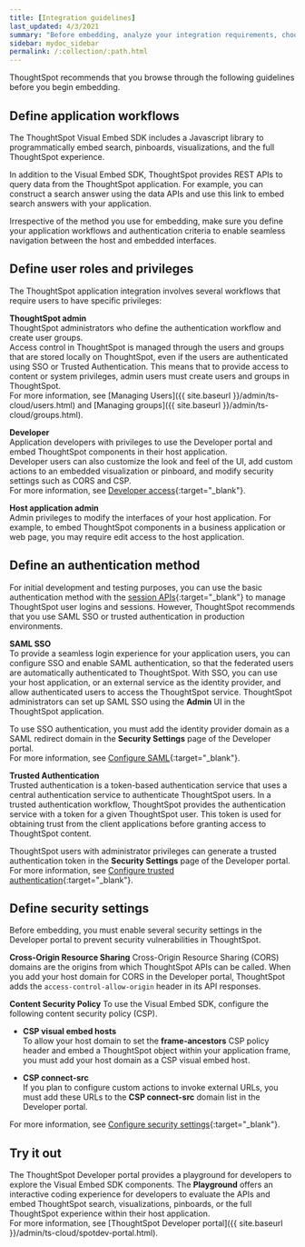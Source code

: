 ```yaml
---
title: [Integration guidelines]
last_updated: 4/3/2021
summary: "Before embedding, analyze your integration requirements, choose an embedding approach, and explore the APIs."
sidebar: mydoc_sidebar
permalink: /:collection/:path.html
---
```


ThoughtSpot recommends that you browse through the following guidelines before you begin embedding.

## Define application workflows

The ThoughtSpot Visual Embed SDK includes a Javascript library to programmatically embed search, pinboards, visualizations, and the full ThoughtSpot experience.

In addition to the Visual Embed SDK, ThoughtSpot provides REST APIs to query data from the ThoughtSpot application. For example, you can construct a search answer using the data APIs and use this link to embed search answers with your application.

Irrespective of the method you use for embedding, make sure you define your application workflows and authentication criteria to enable seamless navigation between the host and embedded interfaces.

## Define user roles and privileges
The ThoughtSpot application integration involves several workflows that require users to have specific privileges:

**ThoughtSpot admin**  
ThoughtSpot administrators who define the authentication workflow and create user groups.  
Access control in ThoughtSpot is managed through the users and groups that are stored locally on ThoughtSpot, even if the users are authenticated using SSO or Trusted Authentication. This means that to provide access to content or system privileges, admin users must create users and groups in ThoughtSpot.                           
For more information, see [Managing Users]({{ site.baseurl }}/admin/ts-cloud/users.html) and [Managing groups]({{ site.baseurl }}/admin/ts-cloud/groups.html).

**Developer**  
Application developers with privileges to use the Developer portal and embed ThoughtSpot components in their host application.  
Developer users can also customize the look and feel of the UI, add custom actions to an embedded visualization or pinboard, and modify security settings such as CORS and CSP.                   
For more information, see [Developer access](https://docs.thoughtspot.com/visual-embed-sdk/release/en/?pageid=developer-access){:target="_blank"}.

**Host application admin**<br>
Admin privileges to modify the interfaces of your host application. For example, to embed ThoughtSpot components in a business application or web page, you may require edit access to the host application.

## Define an authentication method
For initial development and testing purposes, you can use the basic authentication method with the [session APIs](https://docs.thoughtspot.com/visual-embed-sdk/release/en/?pageid=session-api){:target="_blank"} to manage ThoughtSpot user logins and sessions. However, ThoughtSpot recommends that you use SAML SSO or trusted authentication in production environments.

**SAML SSO**  
To provide a seamless login experience for your application users, you can configure SSO and enable SAML authentication, so that the federated users are automatically authenticated to ThoughtSpot.
With SSO, you can use your host application, or an external service as the identity provider, and allow authenticated users to access the ThoughtSpot service.
ThoughtSpot administrators can set up SAML SSO using the **Admin** UI in the ThoughtSpot application.

To use SSO authentication, you must add the identity provider domain as a SAML redirect domain in the **Security Settings** page of the Developer portal.                                                               
For more information, see [Configure SAML](https://docs.thoughtspot.com/visual-embed-sdk/release/en/?pageid=saml-sso){:target="_blank"}.

**Trusted Authentication**  
Trusted authentication is a token-based authentication service that uses a central authentication service to authenticate ThoughtSpot users. In a trusted authentication workflow, ThoughtSpot provides the authentication service with a token for a given ThoughtSpot user. This token is used for obtaining trust from the client applications before granting access to ThoughtSpot content.

ThoughtSpot users with administrator privileges can generate a trusted authentication token in the **Security Settings** page of the Developer portal.                                                         
For more information, see [Configure trusted authentication](https://docs.thoughtspot.com/visual-embed-sdk/release/en/?pageid=trusted-auth){:target="_blank"}.

## Define security settings
Before embedding, you must enable several security settings in the Developer portal to prevent security vulnerabilities in ThoughtSpot.

**Cross-Origin Resource Sharing**
Cross-Origin Resource Sharing (CORS) domains are the origins from which ThoughtSpot APIs can be called. When you add your host domain for CORS in the Developer portal, ThoughtSpot adds the `access-control-allow-origin` header in its API responses.

**Content Security Policy**
To use the Visual Embed SDK, configure the following content security policy (CSP).

-   **CSP visual embed hosts**                                            
    To allow your host domain to set the **frame-ancestors** CSP policy header and embed a ThoughtSpot object within your application frame, you must add your host domain as a CSP visual embed host.

-   **CSP connect-src**                      
    If you plan to configure custom actions to invoke external URLs, you must add these URLs to the **CSP connect-src** domain list in the Developer portal.

For more information, see [Configure security settings](https://docs.thoughtspot.com/visual-embed-sdk/release/en/?pageid=security-settings){:target="_blank"}.

## Try it out

The ThoughtSpot Developer portal provides a playground for developers to explore the Visual Embed SDK components. The **Playground** offers an interactive coding experience for developers to evaluate the APIs and embed ThoughtSpot search, visualizations, pinboards, or the full ThoughtSpot experience within their host application.                    
For more information, see [ThoughtSpot Developer portal]({{ site.baseurl }}/admin/ts-cloud/spotdev-portal.html).
